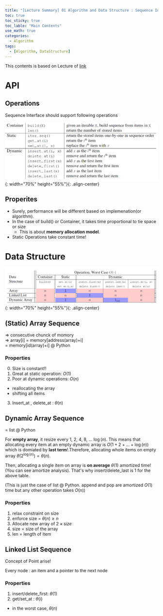 ```yaml
---
title: "[Lecture Summary] 01 Algorithm and Data Structure : Sequence Interface"
toc: true
toc_sticky: true
toc_lable: "Main Contents"
use_math: true
categories:
  - Algorithm
tags:
  - [Algorithm, DataStructure]
---
```


This contents is based on Lecture of [link](https://ocw.mit.edu/courses/6-006-introduction-to-algorithms-spring-2020/pages/syllabus/)

# API 

## Operations

Sequence Interface should support following operations

![제목](/assets/images/algorithm/1-0.PNG){: width="70%" height="55%"}{: .align-center}

## Properites

- Surely, performance will be different based on implemenation(or algorithm). 
- In the case of build() or Container, it takes time proportional to tie space or size
  - This is about **memory allocation model**. 
- Static Operations take constant time!


# Data Structure

![제목](/assets/images/algorithm/1-1.PNG){: width="70%" height="55%"}{: .align-center}

## (Static) Array Sequence

=> consecutive chunck of momory <br>
=> array[i] = memory[address(array)+i] <br>
= memory[id(array)+i] @ Python

### Properties

0. Size is constant!! 
1. Great at static operation: $O(1)$
2. Poor at dynamic operations: $O(n)$
  - reallocating the array
  - shifting all items
3. Insert_at , delete_at : $\theta(n)$


## Dynamic Array Sequence

= list @ Python<br>

For **empty array**, it resize every 1, 2, 4, 8, ... $\log(n)$. This means that allocating every item at an empty dynamic array is $O(1+2+...+\log(n))$ which is domiated by **last term**!.Therefore, allocating whole items on empty array  $\theta(2^{\log(n)})=\theta(n)$.

Then, allocating a single item on array is **on average** $\theta(1)$ amortized time! (You can see amortize analysis). That's why insert/delete_last is 1 for the above table.

(This is just the case of list @ Python. append and pop are amortized $O(1)$ time but any other operation takes $O(n)$)

### Properties

1. relax constraint on size
2. enforce size = $\theta(n) \ge n$
3. Allocate new array of $2\times size$
4. size = size of the array
5. len = length of item  

## Linked List Sequence

Concept of Point arise!

Every node : an item and a pointer to the next node

### Properties

1. insert/delete_first: $\theta(1)$
2. get/set_at : $\theta(i)$
  - in the worst case, $\theta(n)$

